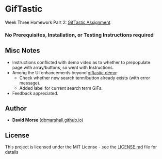 # GifTastic

Week Three Homework Part 2: [GifTastic Assignment](http://ucb.bootcampcontent.com/UCB-Coding-Bootcamp/09-11-2017-UCB-Class-Repository-FSF-FT/blob/master/03-week/homework/part-2/Instructions/homework.md).

### No Prerequisites, Installation, or Testing Instructions required

## Misc Notes

* Instructions conflicted with demo video as to whether to prepopulate page with array/buttons, so went with Instructions.  
* Among the UI enhancements beyond [giftastic demo](http://ucb.bootcampcontent.com/UCB-Coding-Bootcamp/09-11-2017-UCB-Class-Repository-FSF-FT/raw/master/03-week/homework/part-2/Instructions/homework_demo.mov):
  * Check whether new search term/button already exists (with error message).
  * Added label for current search term GIFs. 
* Feedback appreciated. 

## Author

* **David Morse** ([dbmarshall.github.io](https://dbmarshall.github.io))

## License

This project is licensed under the MIT License - see the [LICENSE.md](LICENSE.md) file for details

